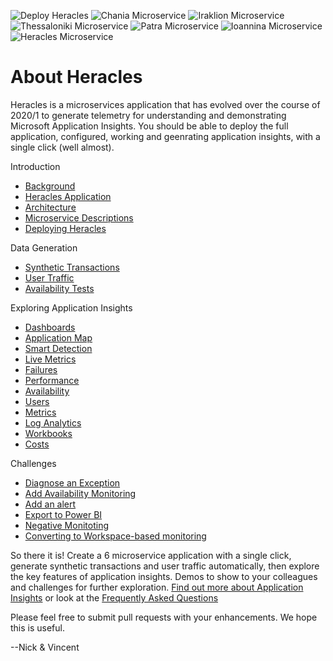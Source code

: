 ![Deploy Heracles](https://github.com/nikkh/heracles-ai/workflows/Deploy%20Heracles/badge.svg) ![Chania Microservice](https://github.com/nikkh/heracles-ai/workflows/Chania%20Microservice/badge.svg) ![Iraklion Microservice](https://github.com/nikkh/heracles-ai/workflows/Iraklion%20Microservice/badge.svg) ![Thessaloniki Microservice](https://github.com/nikkh/heracles-ai/workflows/Thessaloniki%20Microservice/badge.svg) ![Patra Microservice](https://github.com/nikkh/heracles-ai/workflows/Patra%20Microservice/badge.svg) ![Ioannina Microservice](https://github.com/nikkh/heracles-ai/workflows/Ioannina%20Microservice/badge.svg) ![Heracles Microservice](https://github.com/nikkh/heracles-ai/workflows/Heracles%20Microservice/badge.svg)


# About Heracles

Heracles is a microservices application that has evolved over the course of 2020/1 to generate telemetry for understanding and demonstrating Microsoft Application Insights. You should be able to deploy the full application, configured, working and geenrating application insights, with a single click (well almost).

Introduction
- [Background](docs/intro/background.md)
- [Heracles Application](docs/intro/heracles-application.md)
- [Architecture](docs/intro/heracles-architecture.md)
- [Microservice Descriptions](docs/intro/microservice-descriptions.md)
- [Deploying Heracles](docs/intro/deploying-heracles.md)

Data Generation
- [Synthetic Transactions](docs/gen/data-gen-synthetic.md)
- [User Traffic](docs/gen/data-gen-user-traffic.md)
- [Availability Tests](docs/gen/data-gen-availability-tests.md)

Exploring Application Insights
- [Dashboards](docs/demo/ai-dashboards.md)
- [Application Map](docs/demo/ai-application-map.md)
- [Smart Detection](docs/demo/ai-smart-detection.md)
- [Live Metrics](docs/demo/ai-live-metrics.md)
- [Failures](docs/demo/ai-failures.md)
- [Performance](docs/demo/ai-performance.md)
- [Availability](docs/demo/ai-availability.md)
- [Users](docs/demo/ai-users.md)
- [Metrics](docs/demo/ai-metrics.md)
- [Log Analytics](docs/demo/ai-log-analytics.md)
- [Workbooks](docs/demo/ai-workbooks.md)
- [Costs](docs/demo/ai-costs.md)

Challenges
- [Diagnose an Exception](docs/challenges/diagnose-exception.md)
- [Add Availability Monitoring](docs/challenges/availability-monitoring.md)
- [Add an alert](docs/challenges/add-alert.md)
- [Export to Power BI](docs/challenges/export-powerbi.md)
- [Negative Monitoting](docs/challenges/negative-monitoring.md)
- [Converting to Workspace-based monitoring](docs/challenges/workspace-based.md)

So there it is!  Create a 6 microservice application with a single click, generate synthetic transactions and user traffic automatically, then explore the key features of application insights.  Demos to show to your colleagues and challenges for further exploration.  [Find out more about Application Insights](docs/find-out-more.md) or look at the [Frequently Asked Questions](docs/faq.md)

Please feel free to submit pull requests with your enhancements. We hope this is useful.

--Nick & Vincent
